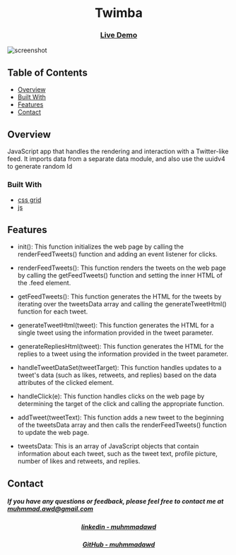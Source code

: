 <h1 align="center">Twimba</h1>

<div align="center">
  <h3>
    <a href="https://muhmmadawd.github.io/twimba/">
      Live Demo
    </a>
  </h3>
</div>

![screenshot](https://ncf-ec2-east-32-hv.xconvert.com/file/converter/download/UtRvg5hsb6P-z-0-y-641337a1b2caae1aad4cf6c8.gif)

<!-- TABLE OF CONTENTS -->

## Table of Contents

- [Overview](#overview)
- [Built With](#built-with)
- [Features](#features)
- [Contact](#contact)

<!-- OVERVIEW -->

## Overview

<!-- Introduce your projects by taking a screenshot or a gif. Try to tell visitors a
story about your project by answering: -->

<!-- - Where can I see your demo?
- What was your experience?
- What have you learned/improved?
- Your wisdom? :) -->

JavaScript app that handles the rendering and interaction with a Twitter-like
feed. It imports data from a separate data module, and also use the uuidv4 to
generate random Id

### Built With

<!-- This section should list any major frameworks that you built your project using. Here are a few examples.-->

- [css grid]()
- [js]()

## Features

<!-- List the features of your application or follow the template. Don't share the figma file here :) -->

- init(): This function initializes the web page by calling the
  renderFeedTweets() function and adding an event listener for clicks.

- renderFeedTweets(): This function renders the tweets on the web page by
  calling the getFeedTweets() function and setting the inner HTML of the .feed
  element.

- getFeedTweets(): This function generates the HTML for the tweets by iterating
  over the tweetsData array and calling the generateTweetHtml() function for
  each tweet.

- generateTweetHtml(tweet): This function generates the HTML for a single tweet
  using the information provided in the tweet parameter.

- generateRepliesHtml(tweet): This function generates the HTML for the replies
  to a tweet using the information provided in the tweet parameter.

- handleTweetDataSet(tweetTarget): This function handles updates to a tweet's
  data (such as likes, retweets, and replies) based on the data attributes of
  the clicked element.

- handleClick(e): This function handles clicks on the web page by determining
  the target of the click and calling the appropriate function.

- addTweet(tweetText): This function adds a new tweet to the beginning of the
  tweetsData array and then calls the renderFeedTweets() function to update the
  web page.

- tweetsData: This is an array of JavaScript objects that contain information
  about each tweet, such as the tweet text, profile picture, number of likes and
  retweets, and replies.

## Contact

<h5> If you have any questions or feedback, please feel free to contact me at
<a href="mailto:muhmmad.awd@gmail.com">muhmmad.awd@gmail.com</a>
</h5>
<div align="center">
  <h5>
    <a href="https://www.linkedin.com/in/muhmmadawd/">
      linkedin - muhmmadawd
    </a>
  </h5>
</div>
<div align="center">
  <h5>
    <a href="https://github.com/MuhmmadAwd/">
      GitHub - muhmmadawd
    </a>
  </h5>
</div>
